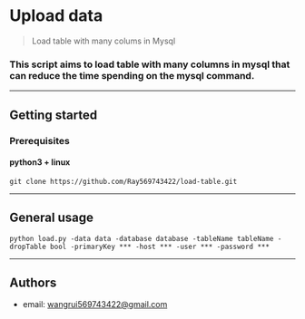 # Upload data
> Load table with many colums in Mysql
### This script aims to load table with many columns in mysql that can reduce the time spending on the mysql command.
---
## Getting started
### Prerequisites
#### python3 + linux
```
git clone https://github.com/Ray569743422/load-table.git
```
---
## General usage
```
python load.py -data data -database database -tableName tableName -dropTable bool -primaryKey *** -host *** -user *** -password ***
```
---
## Authors
* email: wangrui569743422@gmail.com
